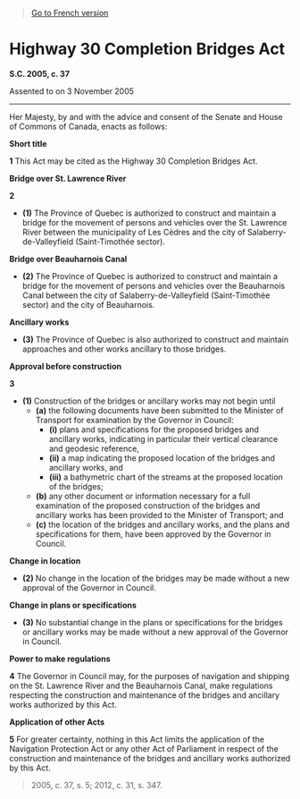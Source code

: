 > [Go to French version](/fr/Lois/Lois%20du%20Canada/2005/ch.%2037.md)

# Highway 30 Completion Bridges Act

**S.C. 2005, c. 37**


Assented to on 3 November 2005

----------



Her Majesty, by and with the advice and consent of the Senate and House of Commons of Canada, enacts as follows:






**Short title**

**1** This Act may be cited as the Highway 30 Completion Bridges Act.




**Bridge over St. Lawrence River**

**2** 

- **(1)** The Province of Quebec is authorized to construct and maintain a bridge for the movement of persons and vehicles over the St. Lawrence River between the municipality of Les Cèdres and the city of Salaberry-de-Valleyfield (Saint-Timothée sector).

**Bridge over Beauharnois Canal**

- **(2)** The Province of Quebec is authorized to construct and maintain a bridge for the movement of persons and vehicles over the Beauharnois Canal between the city of Salaberry-de-Valleyfield (Saint-Timothée sector) and the city of Beauharnois.

**Ancillary works**

- **(3)** The Province of Quebec is also authorized to construct and maintain approaches and other works ancillary to those bridges.




**Approval before construction**

**3** 

- **(1)** Construction of the bridges or ancillary works may not begin until
	- **(a)** the following documents have been submitted to the Minister of Transport for examination by the Governor in Council:
		- **(i)** plans and specifications for the proposed bridges and ancillary works, indicating in particular their vertical clearance and geodesic reference,
		- **(ii)** a map indicating the proposed location of the bridges and ancillary works, and
		- **(iii)** a bathymetric chart of the streams at the proposed location of the bridges;
	- **(b)** any other document or information necessary for a full examination of the proposed construction of the bridges and ancillary works has been provided to the Minister of Transport; and
	- **(c)** the location of the bridges and ancillary works, and the plans and specifications for them, have been approved by the Governor in Council.

**Change in location**

- **(2)** No change in the location of the bridges may be made without a new approval of the Governor in Council.

**Change in plans or specifications**

- **(3)** No substantial change in the plans or specifications for the bridges or ancillary works may be made without a new approval of the Governor in Council.




**Power to make regulations**

**4** The Governor in Council may, for the purposes of navigation and shipping on the St. Lawrence River and the Beauharnois Canal, make regulations respecting the construction and maintenance of the bridges and ancillary works authorized by this Act.




**Application of other Acts**

**5** For greater certainty, nothing in this Act limits the application of the Navigation Protection Act or any other Act of Parliament in respect of the construction and maintenance of the bridges and ancillary works authorized by this Act.
> 2005, c. 37, s. 5; 2012, c. 31, s. 347.



